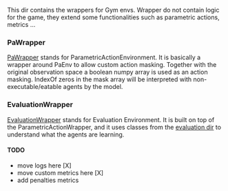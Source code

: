 This dir contains the wrappers for Gym envs. Wrapper do not contain logic for the game, they extend some functionalities
such as parametric actions, metrics ...

### PaWrapper

[PaWrapper](PaWrapper.py) stands for ParametricActionEnvironment. It is basically a wrapper around PaEnv to allow custom
action masking. Together with the original observation space a boolean numpy array is used as an action masking. IndexOf
zeros in the mask array will be interpreted with non-executable/eatable agents by the model.

### EvaluationWrapper

[EvaluationWrapper](EvalWrapper.py) stands for Evaluation Environment. It is built on top of the
ParametricActionWrapper, and it uses classes from the [evaluation dir](../../evaluation) to understand what the agents
are learning.

#### TODO

- move logs here [X]
- move custom metrics here [X]
- add penalties metrics 